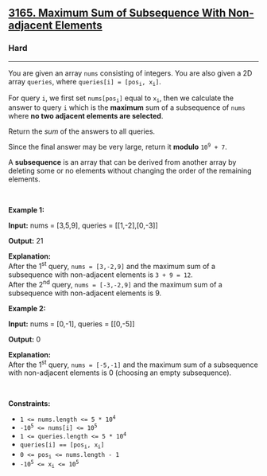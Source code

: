 <h2><a href="https://leetcode.com/problems/maximum-sum-of-subsequence-with-non-adjacent-elements">3165. Maximum Sum of Subsequence With Non-adjacent Elements</a></h2><h3>Hard</h3><hr><p>You are given an array <code>nums</code> consisting of integers. You are also given a 2D array <code>queries</code>, where <code>queries[i] = [pos<sub>i</sub>, x<sub>i</sub>]</code>.</p>

<p>For query <code>i</code>, we first set <code>nums[pos<sub>i</sub>]</code> equal to <code>x<sub>i</sub></code>, then we calculate the answer to query <code>i</code> which is the <strong>maximum</strong> sum of a <span data-keyword="subsequence-array">subsequence</span> of <code>nums</code> where <strong>no two adjacent elements are selected</strong>.</p>

<p>Return the <em>sum</em> of the answers to all queries.</p>

<p>Since the final answer may be very large, return it <strong>modulo</strong> <code>10<sup>9</sup> + 7</code>.</p>

<p>A <strong>subsequence</strong> is an array that can be derived from another array by deleting some or no elements without changing the order of the remaining elements.</p>

<p>&nbsp;</p>
<p><strong class="example">Example 1:</strong></p>

<div class="example-block">
<p><strong>Input:</strong> <span class="example-io">nums = [3,5,9], queries = [[1,-2],[0,-3]]</span></p>

<p><strong>Output:</strong> <span class="example-io">21</span></p>

<p><strong>Explanation:</strong><br />
After the 1<sup>st</sup> query, <code>nums = [3,-2,9]</code> and the maximum sum of a subsequence with non-adjacent elements is <code>3 + 9 = 12</code>.<br />
After the 2<sup>nd</sup> query, <code>nums = [-3,-2,9]</code> and the maximum sum of a subsequence with non-adjacent elements is 9.</p>
</div>

<p><strong class="example">Example 2:</strong></p>

<div class="example-block">
<p><strong>Input:</strong> <span class="example-io">nums = [0,-1], queries = [[0,-5]]</span></p>

<p><strong>Output:</strong> <span class="example-io">0</span></p>

<p><strong>Explanation:</strong><br />
After the 1<sup>st</sup> query, <code>nums = [-5,-1]</code> and the maximum sum of a subsequence with non-adjacent elements is 0 (choosing an empty subsequence).</p>
</div>

<p>&nbsp;</p>
<p><strong>Constraints:</strong></p>

<ul>
	<li><code>1 &lt;= nums.length &lt;= 5 * 10<sup>4</sup></code></li>
	<li><code>-10<sup>5</sup> &lt;= nums[i] &lt;= 10<sup>5</sup></code></li>
	<li><code>1 &lt;= queries.length &lt;= 5 * 10<sup>4</sup></code></li>
	<li><code>queries[i] == [pos<sub>i</sub>, x<sub>i</sub>]</code></li>
	<li><code>0 &lt;= pos<sub>i</sub> &lt;= nums.length - 1</code></li>
	<li><code>-10<sup>5</sup> &lt;= x<sub>i</sub> &lt;= 10<sup>5</sup></code></li>
</ul>
